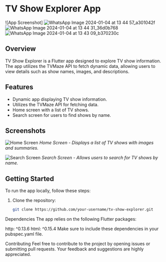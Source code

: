 # TV Show Explorer App

![App Screenshot]
![WhatsApp Image 2024-01-04 at 13 44 57_a301042f](https://github.com/aryanmaheshwari1420/Task_flutter/assets/98485902/cdcdebbd-d50a-44ec-9163-9350f2b1bbbe)
![WhatsApp Image 2024-01-04 at 13 44 31_36d0b768](https://github.com/aryanmaheshwari1420/Task_flutter/assets/98485902/49c1b39c-1c37-4bb1-8fc9-978e9c6079df)
![WhatsApp Image 2024-01-04 at 13 43 09_b370230c](https://github.com/aryanmaheshwari1420/Task_flutter/assets/98485902/26169f75-78db-48de-8bbf-f6f29be9224e)

## Overview
TV Show Explorer is a Flutter app designed to explore TV show information. The app utilizes the TVMaze API to fetch dynamic data, allowing users to view details such as show names, images, and descriptions.

## Features
- Dynamic app displaying TV show information.
- Utilizes the TVMaze API for fetching data.
- Home screen with a list of TV shows.
- Search screen for users to find shows by name.

## Screenshots

![Home Screen](path/to/home/screenshot.png)
*Home Screen - Displays a list of TV shows with images and summaries.*

![Search Screen](path/to/search/screenshot.png)
*Search Screen - Allows users to search for TV shows by name.*

## Getting Started
To run the app locally, follow these steps:

1. Clone the repository:
   ```bash
   git clone https://github.com/your-username/tv-show-explorer.git

Dependencies
The app relies on the following Flutter packages:

http: ^0.13.6
html: ^0.15.4
Make sure to include these dependencies in your pubspec.yaml file.

Contributing
Feel free to contribute to the project by opening issues or submitting pull requests. Your feedback and suggestions are highly appreciated.
